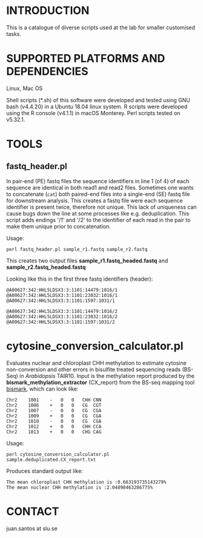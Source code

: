 
# INTRODUCTION

This is a catalogue of diverse scripts used at the lab for smaller customised tasks.
 
# SUPPORTED PLATFORMS AND DEPENDENCIES

Linux, Mac OS

Shell scripts (*.sh) of this software were developed and tested using GNU bash (v4.4.20) in a Ubuntu 18.04 linux system. R scripts were developed using the R console (v4.1.1) in macOS Monterey. Perl scripts tested on v5.32.1.

# TOOLS

## fastq_header.pl
In pair-end (PE) fastq files the sequence identifiers in line 1 (of 4) of each sequence are identical in both read1 and read2 files. Sometimes one wants to concatenate (```cat```) both paired-end files into a single-end (SE) fastq file for downstream analysis. This creates a fastq file were each sequence identifier is present twice, therefore not unique. This lack of uniqueness can cause bugs down the line at some processes like e.g. deduplication. 
This script adds endings '/1' and '/2' to the identifier of each read in the pair to make them unique prior to concatenation.

Usage:
```
perl fastq_header.pl sample_r1.fastq sample_r2.fastq
```

This creates two output files **sample_r1.fastq_headed.fastq** and **sample_r2.fastq_headed.fastq**

Looking like this in the first three fastq identifiers (header):
```
@A00627:342:HHL5LDSX3:3:1101:14479:1016/1
@A00627:342:HHL5LDSX3:3:1101:23032:1016/1
@A00627:342:HHL5LDSX3:3:1101:1597:1031/1
```

```
@A00627:342:HHL5LDSX3:3:1101:14479:1016/2
@A00627:342:HHL5LDSX3:3:1101:23032:1016/2
@A00627:342:HHL5LDSX3:3:1101:1597:1031/2
```
# cytosine_conversion_calculator.pl

Evaluates nuclear and chloroplast CHH methylation to estimate cytosine non-conversion and other errors in bisulfite treated sequencing reads (BS-Seq) in *Arabidopsis* TAIR10. Input is the methylation report produced by the **bismark_methylation_extractor** (CX_report) from the BS-seq mapping tool [bismark](https://www.bioinformatics.babraham.ac.uk/projects/bismark/), which can look like:
```
Chr2	1001	-	0	0	CHH	CNN
Chr2	1006	+	0	0	CG	CGT
Chr2	1007	-	0	0	CG	CGA
Chr2	1009	+	0	0	CG	CGA
Chr2	1010	-	0	0	CG	CGA
Chr2	1012	+	0	0	CHH	CCA
Chr2	1013	+	0	0	CHG	CAG
```

Usage:
```
perl cytosine_conversion_calculator.pl sample.deduplicated.CX_report.txt
```

Produces standard output like:
```
The mean chloroplast CHH methylation is :0.663193735143279% 
The mean nuclear CHH methylation is :2.04898463286775% 
```

# CONTACT
juan.santos at slu.se
